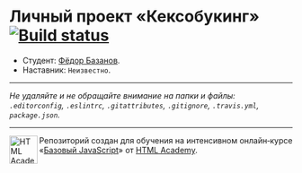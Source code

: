 # Личный проект «Кексобукинг» [![Build status][travis-image]][travis-url]

* Студент: [Фёдор Базанов](https://up.htmlacademy.ru/javascript/11/user/483955).
* Наставник: `Неизвестно`.

---

_Не удаляйте и не обращайте внимание на папки и файлы:_<br>
_`.editorconfig`, `.eslintrc`, `.gitattributes`, `.gitignore`, `.travis.yml`, `package.json`._

---

<a href="https://htmlacademy.ru/intensive/javascript"><img align="left" width="50" height="50" title="HTML Academy" src="https://up.htmlacademy.ru/static/img/intensive/javascript/logo-for-github.svg"></a>

Репозиторий создан для обучения на интенсивном онлайн‑курсе «[Базовый JavaScript](https://htmlacademy.ru/intensive/javascript)» от [HTML Academy](https://htmlacademy.ru).

[travis-image]: https://travis-ci.org/htmlacademy-javascript/483955-keksobooking.svg?branch=master
[travis-url]: https://travis-ci.org/htmlacademy-javascript/483955-keksobooking
